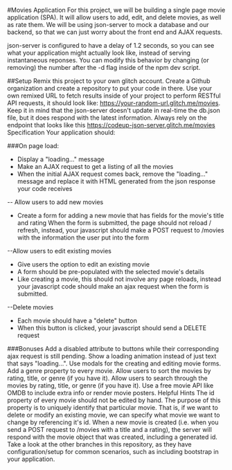 #Movies Application
For this project, we will be building a single page movie application (SPA). It will allow users to add, edit, and delete movies, as well as rate them. We will be using json-server to mock a database and our backend, so that we can just worry about the front end and AJAX requests.

json-server is configured to have a delay of 1.2 seconds, so you can see what your application might actually look like, instead of serving instantaneous reponses. You can modify this behavior by changing (or removing) the number after the -d flag inside of the npm dev script.

##Setup
Remix this project to your own glitch account.
Create a Github organization and create a repository to put your code in there.
Use your own remixed URL to fetch results inside of your project to perform RESTful API requests, it should look like: https://your-random-url.glitch.me/movies.
Keep it in mind that the json-server doesn't update in real-time the db.json file, but it does respond with the latest information. Always rely on the endpoint that looks like this https://codeup-json-server.glitch.me/movies
Specification
Your application should:

###On page load:

- Display a "loading..." message
- Make an AJAX request to get a listing of all the movies
- When the initial AJAX request comes back, remove the "loading..." message and replace it with HTML generated from 
  the json response your code receives


--  Allow users to add new movies

- Create a form for adding a new movie that has fields for the movie's title and rating
When the form is submitted, the page should not reload / refresh, instead, your javascript should make a POST request to /movies with the information the user put into the form

--Allow users to edit existing movies
- Give users the option to edit an existing movie
- A form should be pre-populated with the selected movie's details
- Like creating a movie, this should not involve any page reloads, instead your javascript code should make an ajax 
  request when the form is submitted.


--Delete movies
- Each movie should have a "delete" button
- When this button is clicked, your javascript should send a DELETE request

###Bonuses
Add a disabled attribute to buttons while their corresponding ajax request is still pending.
Show a loading animation instead of just text that says "loading...".
Use modals for the creating and editing movie forms.
Add a genre property to every movie.
Allow users to sort the movies by rating, title, or genre (if you have it).
Allow users to search through the movies by rating, title, or genre (if you have it).
Use a free movie API like OMDB to include extra info or render movie posters.
Helpful Hints
The id property of every movie should not be edited by hand. The purpose of this property is to uniquely identify that particular movie. That is, if we want to delete or modify an existing movie, we can specify what movie we want to change by referencing it's id. When a new movie is created (i.e. when you send a POST request to /movies with a title and a rating), the server will respond with the movie object that was created, including a generated id.
Take a look at the other branches in this repository, as they have configuration/setup for common scenarios, such as including bootstrap in your application.